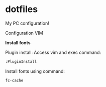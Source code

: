 # dotfiles
My PC configuration! 

Configuration VIM

**Install fonts**

Plugin install:
Access vim and exec command:

```bash
:PluginInstall
```
Install fonts using command:

```bash
fc-cache
```

